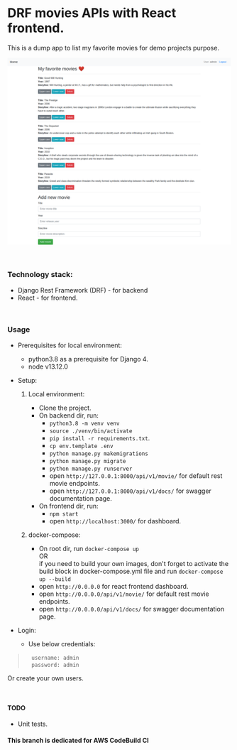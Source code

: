 # DRF movies APIs with React frontend.

This is a dump app to list my favorite movies for demo projects purpose.

![](assets/dashboard_v1.png)

<br/>

### Technology stack:
- Django Rest Framework (DRF) - for backend
- React - for frontend.

<br/>

### Usage
- Prerequisites for local environment:
    - python3.8 as a prerequisite for Django 4.
    - node v13.12.0

- Setup:
    1. Local environment:
        - Clone the project.
        - On backend dir, run:
            - ```python3.8 -m venv venv```
            - ```source ./venv/bin/activate```
            - ```pip install -r requirements.txt```.
            - ```cp env.template .env```
            - ```python manage.py makemigrations```
            - ```python manage.py migrate```
            - ```python manage.py runserver```
            - open ```http://127.0.0.1:8000/api/v1/movie/``` for default rest movie endpoints.
            - open ```http://127.0.0.1:8000/api/v1/docs/``` for swagger documentation page.
        - On frontend dir, run:
            - ```npm start```
            - open ```http://localhost:3000/``` for dashboard.

    
    2. docker-compose:
        - On root dir, run ```docker-compose up```  <br> 
            OR  <br>  if you need to build your own images, don't forget to activate the build block in docker-compose.yml file and run ```docker-compose up --build``` 
        - open ```http://0.0.0.0``` for react frontend dashboard.
        - open ```http://0.0.0.0/api/v1/movie/``` for default rest movie endpoints.
        - open ```http://0.0.0.0/api/v1/docs/``` for swagger documentation page.

- Login:
    - Use below credentials:
>       username: admin
>       password: admin
Or create your own users.

<br/>

#### TODO
- Unit tests.

#### This branch is dedicated for AWS CodeBuild CI